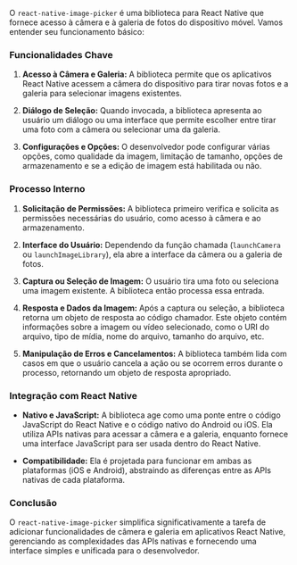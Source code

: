 O `react-native-image-picker` é uma biblioteca para React Native que fornece acesso à câmera e à galeria de fotos do dispositivo móvel. Vamos entender seu funcionamento básico:

### Funcionalidades Chave

1. **Acesso à Câmera e Galeria:** A biblioteca permite que os aplicativos React Native acessem a câmera do dispositivo para tirar novas fotos e a galeria para selecionar imagens existentes.

2. **Diálogo de Seleção:** Quando invocada, a biblioteca apresenta ao usuário um diálogo ou uma interface que permite escolher entre tirar uma foto com a câmera ou selecionar uma da galeria.

3. **Configurações e Opções:** O desenvolvedor pode configurar várias opções, como qualidade da imagem, limitação de tamanho, opções de armazenamento e se a edição de imagem está habilitada ou não.

### Processo Interno

1. **Solicitação de Permissões:** A biblioteca primeiro verifica e solicita as permissões necessárias do usuário, como acesso à câmera e ao armazenamento.

2. **Interface do Usuário:** Dependendo da função chamada (`launchCamera` ou `launchImageLibrary`), ela abre a interface da câmera ou a galeria de fotos.

3. **Captura ou Seleção de Imagem:** O usuário tira uma foto ou seleciona uma imagem existente. A biblioteca então processa essa entrada.

4. **Resposta e Dados da Imagem:** Após a captura ou seleção, a biblioteca retorna um objeto de resposta ao código chamador. Este objeto contém informações sobre a imagem ou vídeo selecionado, como o URI do arquivo, tipo de mídia, nome do arquivo, tamanho do arquivo, etc.

5. **Manipulação de Erros e Cancelamentos:** A biblioteca também lida com casos em que o usuário cancela a ação ou se ocorrem erros durante o processo, retornando um objeto de resposta apropriado.

### Integração com React Native

- **Nativo e JavaScript:** A biblioteca age como uma ponte entre o código JavaScript do React Native e o código nativo do Android ou iOS. Ela utiliza APIs nativas para acessar a câmera e a galeria, enquanto fornece uma interface JavaScript para ser usada dentro do React Native.

- **Compatibilidade:** Ela é projetada para funcionar em ambas as plataformas (iOS e Android), abstraindo as diferenças entre as APIs nativas de cada plataforma.

### Conclusão

O `react-native-image-picker` simplifica significativamente a tarefa de adicionar funcionalidades de câmera e galeria em aplicativos React Native, gerenciando as complexidades das APIs nativas e fornecendo uma interface simples e unificada para o desenvolvedor.